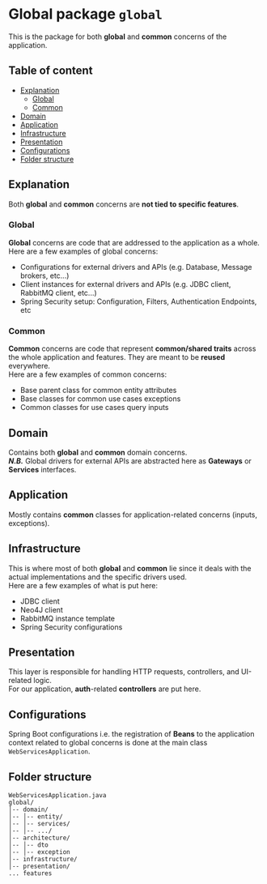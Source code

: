 # Global package `global`

This is the package for both **global** and **common** concerns of the application.

## Table of content

- [Explanation](#explanation)
    - [Global](#global)
    - [Common](#common)
- [Domain](#domain)
- [Application](#application)
- [Infrastructure](#infrastructure)
- [Presentation](#presentation)
- [Configurations](#configurations)
- [Folder structure](#folder-structure)

## Explanation

Both **global** and **common** concerns are **not tied to specific features**.

### Global

**Global** concerns are code that are addressed to the application as a whole.  
Here are a few examples of global concerns:

- Configurations for external drivers and APIs (e.g. Database, Message brokers, etc...)
- Client instances for external drivers and APIs (e.g. JDBC client, RabbitMQ client, etc...)
- Spring Security setup: Configuration, Filters, Authentication Endpoints, etc

### Common

**Common** concerns are code that represent **common/shared traits** across the whole application and features. They are
meant to be **reused** everywhere.  
Here are a few examples of common concerns:

- Base parent class for common entity attributes
- Base classes for common use cases exceptions
- Common classes for use cases query inputs

## Domain

Contains both **global** and **common** domain concerns.  
**_N.B._** Global drivers for external APIs are abstracted here as **Gateways** or **Services** interfaces.

## Application

Mostly contains **common** classes for application-related concerns (inputs, exceptions).

## Infrastructure

This is where most of both **global** and **common** lie since it deals with the actual implementations
and the specific drivers used.  
Here are a few examples of what is put here:

- JDBC client
- Neo4J client
- RabbitMQ instance template
- Spring Security configurations

## Presentation

This layer is responsible for handling HTTP requests, controllers, and UI-related logic.  
For our application, **auth**-related **controllers** are put here.

## Configurations

Spring Boot configurations i.e. the registration of **Beans** to the application context related to global concerns is
done at the main class `WebServicesApplication`.

## Folder structure

```
WebServicesApplication.java
global/
│-- domain/
│-- │-- entity/
│-- │-- services/
│-- │-- .../
│-- architecture/
│-- │-- dto
│-- │-- exception
│-- infrastructure/
│-- presentation/
... features
```